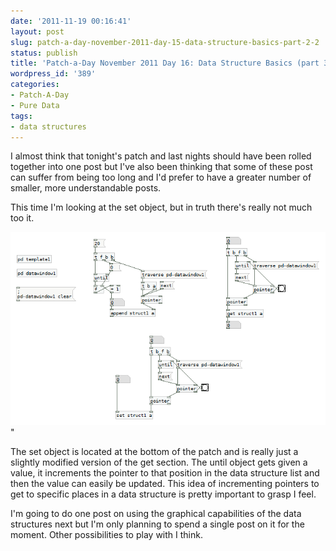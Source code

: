 ```yaml
---
date: '2011-11-19 00:16:41'
layout: post
slug: patch-a-day-november-2011-day-15-data-structure-basics-part-2-2
status: publish
title: 'Patch-a-Day November 2011 Day 16: Data Structure Basics (part 3)'
wordpress_id: '389'
categories:
- Patch-A-Day
- Pure Data
tags:
- data structures
---
```


I almost think that tonight's patch and last nights should have been rolled together into one post but I've also been thinking that some of these post can suffer from being too long and I'd prefer to have a greater number of smaller, more understandable posts.

This time I'm looking at the set object, but in truth there's really not much too it.

![Setting values for specific data structure items](/a/2011-11-19-patch-a-day-november-2011-day-15-data-structure-basics-part-2-2/setting-specifics.png)"

The set object is located at the bottom of the patch and is really just a slightly modified version of the get section. The until object gets given a value, it increments the pointer to that position in the data structure list and then the value can easily be updated. This idea of incrementing pointers to get to specific places in a data structure is pretty important to grasp I feel.

I'm going to do one post on using the graphical capabilities of the data structures next but I'm only planning to spend a single post on it for the moment. Other possibilities to play with I think.
